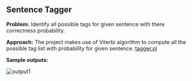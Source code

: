 
##
## Sentence Tagger

**Problem:** Identify all possible tags for given sentence with there correctness probability.

**Approach:** The project makes use of Viterbi algorithm to compute all the possible tag list with probability for given sentence.
[tagger.pl](hmm_tagger.pl)

**Sample outputs:**

![output1](output/output.PNG)

